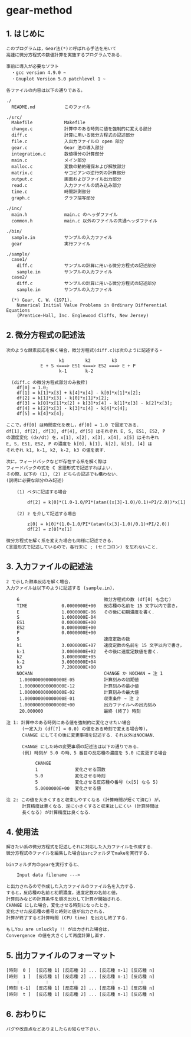 # gear-method

## 1. はじめに

    このプログラムは，Gear法(*)と呼ばれる手法を用いて
    高速に微分方程式の数値計算を実施するプログラムである．

    事前に導入が必要なソフト
      ・gcc version 4.9.0 ~
      ・Gnuplot Version 5.0 patchlevel 1 ~

    各ファイルの内容は以下の通りである。

    ./
      README.md           このファイル

    ./src/
      Makefile            Makefile
      change.c            計算中のある時刻に値を強制的に変える部分
      diff.c              計算に用いる微分方程式の記述部分
      file.c              入出力ファイルの open 部分
      gear.c              Gear 法の導入部分
      integration.c       数値積分の計算部分
      main.c              メイン部分
      malloc.c            変数の動的確保および解放部分
      matrix.c            ヤコビアンの逆行列の計算部分
      output.c            画面およびファイル出力部分
      read.c              入力ファイルの読み込み部分
      time.c              時間計測部分
      graph.c             グラフ描写部分

    ./inc/
      main.h              main.c のヘッダファイル
      common.h            main.c 以外のファイルの共通ヘッダファイル

    ./bin/
      sample.in           サンプルの入力ファイル
      gear                実行ファイル

    ./sample/
      case1/
        diff.c            サンプルの計算に用いる微分方程式の記述部分
        sample.in         サンプルの入力ファイル
      case2/
        diff.c            サンプルの計算に用いる微分方程式の記述部分
        sample.in         サンプルの入力ファイル

      (*) Gear, C. W. (1971).
        Numerical Initial Value Problems in Ordinary Differential Equations
        (Prentice-Hall, Inc. Englewood Cliffs, New Jersey)

## 2. 微分方程式の記述法

    次のような酵素反応を解く場合，微分方程式(diff.c)は次のように記述する・

                        k1        k2        k3
                 E + S <===> ES1 <===> ES2 ===> E + P
                        k-1       k-2

      (diff.c の微分方程式部分のみ抜粋)
        df[0] = 1.0;
        df[1] = k[1]*x[3] + k[4]*x[4] - k[0]*x[1]*x[2];
        df[2] = k[1]*x[3] - k[0]*x[1]*x[2];
        df[3] = k[0]*x[1]*x[2] + k[3]*x[4] - k[1]*x[3] - k[2]*x[3];
        df[4] = k[2]*x[3] - k[3]*x[4] - k[4]*x[4];
        df[5] = k[4]*x[4];

    ここで，df[0] は時間変化を表し，df[0] = 1.0 で固定である．
    df[1], df[2], df[3], df[4], df[5] はそれぞれ E, S, ES1, ES2, P
    の濃度変化 (dx/dt) を，x[1], x[2], x[3], x[4], x[5] はそれぞれ
    E, S, ES1, ES2, P の濃度を k[0], k[1], k[2], k[3], [4] は
    それぞれ k1, k-1, k2, k-2, k3 の値を表す．

    次に，フィードバックなどが存在する系を解く際は
    フィードバックの式を C 言語形式で記述すればよい．
    その際、以下の (1), (2) どちらの記述でも構わない．
    (説明に必要な部分のみ記述)

        (1) ベタに記述する場合

            df[2] = k[0]*(1.0-1.0/PI*(atan((x[3]-1.0)/0.1)+PI/2.0))*x[1]

        (2) z を介して記述する場合

            z[0] = k[0]*(1.0-1.0/PI*(atan((x[3]-1.0)/0.1)+PI/2.0))
            df[2] = z[0]*x[1]

    微分方程式を解く系を変えた場合も同様に記述できる．
    C言語形式で記述しているので，各行末に ; (セミコロン) を忘れないこと．

## 3. 入力ファイルの記述法

    2 で示した酵素反応を解く場合，
    入力ファイルは以下のように記述する (sample.in)．

        6                                微分方程式の数 (df[0] も含む)
        TIME             0.0000000E+00   反応種の名前を 15 文字以内で書き，
        E                1.0000000E-06   その後に初期濃度を書く．
        S                1.0000000E-04
        ES1              0.0000000E+00
        ES2              0.0000000E+00
        P                0.0000000E+00
        5                                速度定数の数
        k1               3.0000000E+07   速度定数の名前を 15 文字以内で書き，
        k-1              3.0000000E+02   その後に速度定数値を書く．
        k2               3.0000000E+05
        k-2              3.0000000E+04
        k3               7.2000000E+00
        NOCHAN                           CHANGE か NOCHAN → 注 1
         1.000000000000000E-05           計算刻みの初期値
         1.000000000000000E-12           計算刻みの最小値
         1.000000000000000E-02           計算刻みの最大値
         1.000000000000000E-01           収束条件 → 注 2
         1.000000000000000E+00           出力ファイルへの出力刻み
         20.000000                       最終 (終了) 時刻

    注 1: 計算中のある時刻にある値を強制的に変化させたい場合
          (一定入力 (df[?] = 0.0) の値をある時刻で変える場合等)，
          CHANGE にしてその後に変更事項を記述する．それ以外はNOCHAN．

          CHANGE にした時の変更事項の記述法は以下の通りである．
          (例) 時刻が 5.0 の時、5 番目の反応種の濃度を 5.0 に変更する場合

               CHANGE
               1              変化させる回数
               5.0            変化させる時刻
               5              変化させる反応種の番号 (x[5] なら 5)
               5.0000000E+00  変化させる値

    注 2: この値を大きくすると収束しやすくなる (計算時間が短くて済む) が，
          計算精度は悪くなる．逆に小さくすると収束はしにくい (計算時間は
          長くなる) が計算精度は良くなる．

## 4. 使用法

    解きたい系の微分方程式を記述しそれに対応した入力ファイルを作成する．
    微分方程式のファイルを編集した場合はsrcフォルダでmakeを実行する．

    binフォルダ内のgearを実行すると、

        Input data filename --->

    と出力されるので作成した入力ファイルのファイル名を入力する．
    すると，反応種の名前と初期濃度，速度定数の名前と値，
    計算刻みなどの計算条件を順次出力して計算が開始される．
    CHANGE にした場合，変化させる時刻になったとき，
    変化させた反応種の番号と時刻と値が出力される．
    計算が終了すると計算時間 (CPU time) を出力し終了する．

    もしYou are unluckly !! が出力された場合は，
    Convergence の値を大きくして再度計算し直す．

## 5. 出力ファイルのフォーマット

    [時刻  0 ]  [反応種 1] [反応種 2] ... [反応種 n-1] [反応種 n]
    [時刻  1 ]  [反応種 1] [反応種 2] ... [反応種 n-1] [反応種 n]
        :          :         :              :          :
    [時刻 t-1]  [反応種 1] [反応種 2] ... [反応種 n-1] [反応種 n]
    [時刻  t ]  [反応種 1] [反応種 2] ... [反応種 n-1] [反応種 n]

## 6. おわりに

    バグや改良点などありましたらお知らせ下さい．